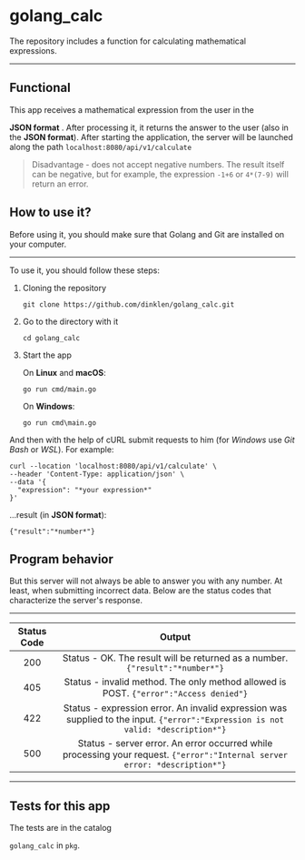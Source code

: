 # golang_calc
The repository includes a function for calculating mathematical expressions.

---

<h2>Functional</h2>
This app receives a mathematical expression from the user in the

**JSON format**
. After processing it, it returns the answer to the user (also in the **JSON format**). After starting the application, the server will be launched along the path
`localhost:8080/api/v1/calculate`

> Disadvantage - does not accept negative numbers. The result itself can be negative, but for example, the expression `-1+6` or `4*(7-9)` will return an error.

<h2>How to use it?</h2>
Before using it, you should make sure that Golang and Git are installed on your computer.

___

To use it, you should follow these steps:

1. Cloning the repository

    ```
    git clone https://github.com/dinklen/golang_calc.git
    ```
2. Go to the directory with it
   
    ```
    cd golang_calc
    ```
4. Start the app

    On **Linux** and **macOS**:
    ```
    go run cmd/main.go
    ```

    On **Windows**:
    ```
    go run cmd\main.go
    ```

And then with the help of cURL submit requests to him (for _Windows_ use _Git Bash_ or _WSL_). For example:

```
curl --location 'localhost:8080/api/v1/calculate' \
--header 'Content-Type: application/json' \
--data '{
  "expression": "*your expression*"
}'
```

...result (in **JSON format**):

```
{"result":"*number*"}
```

<h2>Program behavior</h2>
But this server will not always be able to answer you with any number. At least, when submitting incorrect data. Below are the status codes that characterize the server's response.

___

| **Status Code** | **Output** |
| :---: | :---: |
| 200 | Status - OK. The result will be returned as a number. `{"result":"*number*"}` |
| 405 | Status - invalid method. The only method allowed is POST. `{"error":"Access denied"}` |
| 422 | Status - expression error. An invalid expression was supplied to the input. `{"error":"Expression is not valid: *description*"}` |
| 500 | Status - server error. An error occurred while processing your request. `{"error":"Internal server error: *description*"}` |

___

<h2>Tests for this app</h2>
The tests are in the catalog 

`golang_calc` in `pkg`.

